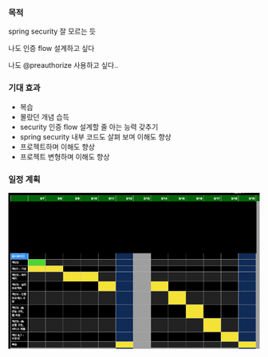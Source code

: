 ### 목적
spring security 잘 모르는 듯

나도 인증 flow 설계하고 싶다

나도 @preauthorize 사용하고 싶다.. 

### 기대 효과
- 복습
- 몰랐던 개념 습득
- security 인증 flow 설계할 줄 아는 능력 갖추기
- spring security 내부 코드도 살펴 보며 이해도 향상
- 프로젝트하며 이해도 향상
- 프로젝트 변형하며 이해도 향상

### 일정 계획

![](src/main/resources/static/계획.png)